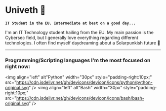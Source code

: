 # Univeth 📿

**`IT Student in the EU. Intermediate at best on a good day...`**

I'm an IT Technology student hailing from the EU. My main passion is the Cybersec field, but I generally love everything regarding different technologies. I often find myself daydreaming about a Solarpunkish future 🌇

---
### Programming/Scripting languages I'm the most focused on right now:

<img align="left" alt"Python" width="30px" style="padding-right:10px;" src="https://cdn.jsdelivr.net/gh/devicons/devicon/icons/python/python-original.svg" />
<img align="left" alt"Bash" width="30px" style="padding-right:10px;" src="https://cdn.jsdelivr.net/gh/devicons/devicon/icons/bash/bash-original.svg" />
          
#

<!--
**Univ3th/Univ3th** is a ✨ _special_ ✨ repository because its `README.md` (this file) appears on your GitHub profile.

Here are some ideas to get you started:

- 🔭 I’m currently working on ...
- 🌱 I’m currently learning ...
- 👯 I’m looking to collaborate on ...
- 🤔 I’m looking for help with ...
- 💬 Ask me about ...
- 📫 How to reach me: ...
- 😄 Pronouns: ...
- ⚡ Fun fact: ...
-->
